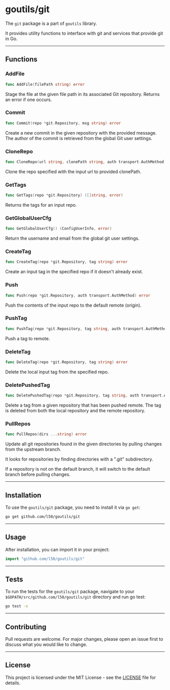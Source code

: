 # goutils/git

The `git` package is a part of `goutils` library.

It provides utility functions to interface with git and services
that provide git in Go.

---

## Functions

### AddFile

```go
func AddFile(filePath string) error
```

Stage the file at the given file path in its associated Git repository.
Returns an error if one occurs.

### Commit

```go
func Commit(repo *git.Repository, msg string) error
```

Create a new commit in the given repository with the provided message.
The author of the commit is retrieved from the global Git user settings.

### CloneRepo

```go
func CloneRepo(url string, clonePath string, auth transport.AuthMethod)
```

Clone the repo specified with the input url to provided clonePath.

### GetTags

```go
func GetTags(repo *git.Repository) ([]string, error)
```

Returns the tags for an input repo.

### GetGlobalUserCfg

```go
func GetGlobalUserCfg() (ConfigUserInfo, error)
```

Return the username and email from the global git user settings.

### CreateTag

```go
func CreateTag(repo *git.Repository, tag string) error
```

Create an input tag in the specified repo if it doesn't already exist.

### Push

```go
func Push(repo *git.Repository, auth transport.AuthMethod) error
```

Push the contents of the input repo to the default remote (origin).

### PushTag

```go
func PushTag(repo *git.Repository, tag string, auth transport.AuthMethod) error
```

Push a tag to remote.

### DeleteTag

```go
func DeleteTag(repo *git.Repository, tag string) error
```

Delete the local input tag from the specified repo.

### DeletePushedTag

```go
func DeletePushedTag(repo *git.Repository, tag string, auth transport.AuthMethod) error
```

Delete a tag from a given repository that has been pushed remote.
The tag is deleted from both the local repository and the remote repository.

### PullRepos

```go
func PullRepos(dirs ...string) error
```

Update all git repositories found in the given directories by pulling
changes from the upstream branch.

It looks for repositories by finding directories with a ".git" subdirectory.

If a repository is not on the default branch, it will switch to the
default branch before pulling changes.

---

## Installation

To use the `goutils/git` package, you need to install it via `go get`:

```bash
go get github.com/l50/goutils/git
```

---

## Usage

After installation, you can import it in your project:

```go
import "github.com/l50/goutils/git"
```

---

## Tests

To run the tests for the `goutils/git` package, navigate to
your `$GOPATH/src/github.com/l50/goutils/git` directory
and run go test:

```bash
go test -v
```

---

## Contributing

Pull requests are welcome. For major changes, please
open an issue first to discuss what you would like to change.

---

## License

This project is licensed under the MIT License - see
the [LICENSE](../../LICENSE) file for details.
